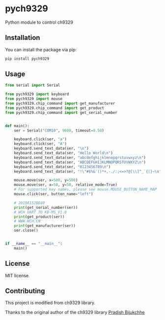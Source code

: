 # pych9329
Python module to control ch9329

## Installation

You can install the package via pip:

```bash
pip install pych9329
```

## Usage

```py
from serial import Serial

from pych9329 import keyboard
from pych9329 import mouse
from pych9329.chip_command import get_manufacturer
from pych9329.chip_command import get_product
from pych9329.chip_command import get_serial_number


def main():
    ser = Serial("COM10", 9600, timeout=0.50)

    keyboard.click(ser, "a")
    keyboard.click(ser, "A")
    keyboard.send_text_data(ser, "\n")
    keyboard.send_text_data(ser, "Hello World\n")
    keyboard.send_text_data(ser, "abcdefghijklmnopqrstuvwxyz\n")
    keyboard.send_text_data(ser, "ABCDEFGHIJKLMNOPQRSTUVWXYZ\n")
    keyboard.send_text_data(ser, "0123456789\n")
    keyboard.send_text_data(ser, "!\"#$%&'()*+,-./:;<=>?@[\\]^_`{|}~\n")

    mouse.move(ser, x=500, y=500)
    mouse.move(ser, x=50, y=50, relative_mode=True)
    # For supported key names, please see mouse.MOUSE_BUTTON_NAME_MAP
    mouse.click(ser, button_name="left")

    # 2019A152BB40
    print(get_serial_number(ser))
    # WCH UART TO KB-MS_V1.8
    print(get_product(ser))
    # WWW.WCH.CN
    print(get_manufacturer(ser))
    ser.close()


if __name__ == "__main__":
    main()

```

## License

MIT license.

## Contributing

This project is modified from ch9329 library.

Thanks to the original author of the ch9329 library [Pradish Bijukchhe](https://github.com/pradishb)
